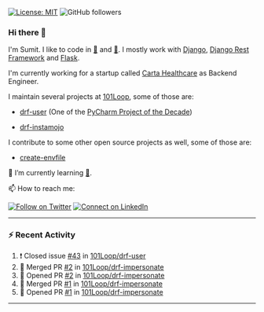 [![License: MIT](https://img.shields.io/badge/License-MIT-yellow.svg)](https://opensource.org/licenses/MIT)
![GitHub followers](https://img.shields.io/github/followers/sumit4613?style=social)

### Hi there 👋

I'm Sumit. I like to code in [:snake:](https://python.org/) and [:rabbit:](https://golang.org). I mostly work with [Django](https://djangoproject.com), [Django Rest Framework](https://www.django-rest-framework.org/) and [Flask](https://flask.palletsprojects.com).

I'm currently working for a startup called [Carta Healthcare](https://www.carta.healthcare) as Backend Engineer.

I maintain several projects at [101Loop](https://github.com/101loop/), some of those are:

- [drf-user](https://github.com/101loop/drf-user) (One of the [PyCharm Project of the Decade](https://www.jetbrains.com/lp/pycharm-10-years/))

- [drf-instamojo ](https://github.com/101loop/drf-instamojo)

I contribute to some other open source projects as well, some of those are:

- [create-envfile](https://github.com/SpicyPizza/create-envfile)

🔭 I’m currently learning [:rabbit:](https://golang.org).

📫 How to reach me:

[![Follow on Twitter](https://img.shields.io/badge/--twitter?label=Twitter&logo=Twitter&style=social)](https://twitter.com/sumitsingh4613) [![Connect on LinkedIn](https://img.shields.io/badge/--linkedin?label=LinkedIn&logo=LinkedIn&style=social)](https://www.linkedin.com/in/sumit4613)


---

### :zap: Recent Activity

<!--START_SECTION:activity-->
1. ❗️ Closed issue [#43](https://github.com/101Loop/drf-user/issues/43) in [101Loop/drf-user](https://github.com/101Loop/drf-user)
2. 🎉 Merged PR [#2](https://github.com/101Loop/drf-impersonate/pull/2) in [101Loop/drf-impersonate](https://github.com/101Loop/drf-impersonate)
3. 💪 Opened PR [#2](https://github.com/101Loop/drf-impersonate/pull/2) in [101Loop/drf-impersonate](https://github.com/101Loop/drf-impersonate)
4. 🎉 Merged PR [#1](https://github.com/101Loop/drf-impersonate/pull/1) in [101Loop/drf-impersonate](https://github.com/101Loop/drf-impersonate)
5. 💪 Opened PR [#1](https://github.com/101Loop/drf-impersonate/pull/1) in [101Loop/drf-impersonate](https://github.com/101Loop/drf-impersonate)
<!--END_SECTION:activity-->

---
